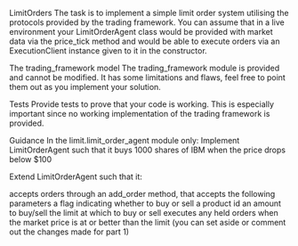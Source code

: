 LimitOrders
The task is to implement a simple limit order system utilising the protocols provided by the trading framework. You can assume that in a live environment your LimitOrderAgent class would be provided with market data via the price_tick method and would be able to execute orders via an ExecutionClient instance given to it in the constructor.

The trading_framework model
The trading_framework module is provided and cannot be modified. It has some limitations and flaws, feel free to point them out as you implement your solution.

Tests
Provide tests to prove that your code is working. This is especially important since no working implementation of the trading framework is provided.

Guidance
In the limit.limit_order_agent module only:
Implement LimitOrderAgent such that it buys 1000 shares of IBM when the price drops below $100

Extend LimitOrderAgent such that it:

accepts orders through an add_order method, that accepts the following parameters
a flag indicating whether to buy or sell
a product id
an amount to buy/sell
the limit at which to buy or sell
executes any held orders when the market price is at or better than the limit (you can set aside or comment out the changes made for part 1)
